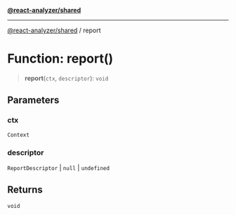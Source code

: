 [**@react-analyzer/shared**](../README.md)

***

[@react-analyzer/shared](../README.md) / report

# Function: report()

> **report**(`ctx`, `descriptor`): `void`

## Parameters

### ctx

`Context`

### descriptor

`ReportDescriptor` | `null` | `undefined`

## Returns

`void`
